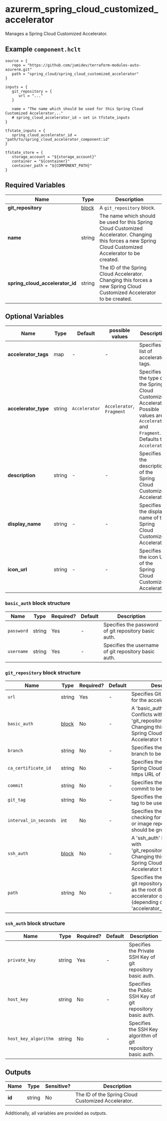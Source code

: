 # azurerm_spring_cloud_customized_accelerator

Manages a Spring Cloud Customized Accelerator.

## Example `component.hclt`

```hcl
source = {
   repo = "https://github.com/jumidev/terraform-modules-auto-azurerm.git"   
   path = "spring_cloud/spring_cloud_customized_accelerator"   
}

inputs = {
   git_repository = {
      url = "..."      
   }
   
   name = "The name which should be used for this Spring Cloud Customized Accelerator..."   
   # spring_cloud_accelerator_id → set in tfstate_inputs
}

tfstate_inputs = {
   spring_cloud_accelerator_id = "path/to/spring_cloud_accelerator_component:id"   
}

tfstate_store = {
   storage_account = "${storage_account}"   
   container = "${container}"   
   container_path = "${COMPONENT_PATH}"   
}

```

## Required Variables

| Name | Type |  Description |
| ---- | --------- |  ----------- |
| **git_repository** | [block](#git_repository-block-structure) |  A `git_repository` block. | 
| **name** | string |  The name which should be used for this Spring Cloud Customized Accelerator. Changing this forces a new Spring Cloud Customized Accelerator to be created. | 
| **spring_cloud_accelerator_id** | string |  The ID of the Spring Cloud Accelerator. Changing this forces a new Spring Cloud Customized Accelerator to be created. | 

## Optional Variables

| Name | Type |  Default  |  possible values |  Description |
| ---- | --------- |  ----------- | ----------- | ----------- |
| **accelerator_tags** | map |  -  |  -  |  Specifies a list of accelerator tags. | 
| **accelerator_type** | string |  `Accelerator`  |  `Accelerator`, `Fragment`  |  Specifies the type of the Spring Cloud Customized Accelerator. Possible values are `Accelerator` and `Fragment`. Defaults to `Accelerator`. | 
| **description** | string |  -  |  -  |  Specifies the description of the Spring Cloud Customized Accelerator. | 
| **display_name** | string |  -  |  -  |  Specifies the display name of the Spring Cloud Customized Accelerator.. | 
| **icon_url** | string |  -  |  -  |  Specifies the icon URL of the Spring Cloud Customized Accelerator.. | 

### `basic_auth` block structure

| Name | Type | Required? | Default | Description |
| ---- | ---- | --------- | ------- | ----------- |
| `password` | string | Yes | - | Specifies the password of git repository basic auth. |
| `username` | string | Yes | - | Specifies the username of git repository basic auth. |

### `git_repository` block structure

| Name | Type | Required? | Default | Description |
| ---- | ---- | --------- | ------- | ----------- |
| `url` | string | Yes | - | Specifies Git repository URL for the accelerator. |
| `basic_auth` | [block](#basic_auth-block-structure) | No | - | A 'basic_auth' block. Conflicts with 'git_repository.0.ssh_auth'. Changing this forces a new Spring Cloud Customized Accelerator to be created. |
| `branch` | string | No | - | Specifies the Git repository branch to be used. |
| `ca_certificate_id` | string | No | - | Specifies the ID of the CA Spring Cloud Certificate for https URL of Git repository. |
| `commit` | string | No | - | Specifies the Git repository commit to be used. |
| `git_tag` | string | No | - | Specifies the Git repository tag to be used. |
| `interval_in_seconds` | int | No | - | Specifies the interval for checking for updates to Git or image repository. It should be greater than 10. |
| `ssh_auth` | [block](#ssh_auth-block-structure) | No | - | A 'ssh_auth' block. Conflicts with 'git_repository.0.basic_auth'. Changing this forces a new Spring Cloud Customized Accelerator to be created. |
| `path` | string | No | - | Specifies the path under the git repository to be treated as the root directory of the accelerator or the fragment (depending on 'accelerator_type'). |

### `ssh_auth` block structure

| Name | Type | Required? | Default | Description |
| ---- | ---- | --------- | ------- | ----------- |
| `private_key` | string | Yes | - | Specifies the Private SSH Key of git repository basic auth. |
| `host_key` | string | No | - | Specifies the Public SSH Key of git repository basic auth. |
| `host_key_algorithm` | string | No | - | Specifies the SSH Key algorithm of git repository basic auth. |



## Outputs

| Name | Type | Sensitive? | Description |
| ---- | ---- | --------- | --------- |
| **id** | string | No  | The ID of the Spring Cloud Customized Accelerator. | 

Additionally, all variables are provided as outputs.
